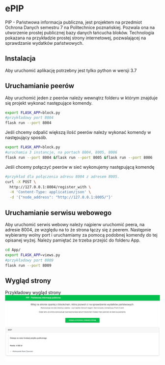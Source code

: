 # ePIP

PIP - Państwowa informacja publiczna, jest projektem na przedmiot Ochrona Danych semestru 7 na Politechnice poznańskiej.
Pozwala ona na utworzenie prostej publicznej bazy danych łańcucha bloków. 
Technologia pokazana na przykładzie prostej strony internetowej, pozwalającej na sprawdzanie wydatków państwowych.

## Instalacja

Aby uruchomić aplikację potrzebny jest tylko python w wersji 3.7


## Uruchamianie peerów

Aby uruchomić jeden z peerów należy wewnątrz folderu w którym znajduje się projekt wykonać następujące komendy.
```bash
export FLASK_APP=block.py
#przykładowy port 8004
flask run --port 8004
```
Jeśli chcemy odpalić większą ilość peerów należy wykonać komendy w następujący sposób.
```bash
export FLASK_APP=block.py
#uruchamia 3 instancje, na portach 8004, 8005, 8006
flask run --port 8004 &flask run --port 8005 &flask run --port 8006 
```
Jeśli chcemy połączyć peerów w sieć wykonujemy następującą komendę
```bash
#przykład dla połączenia adresu 8004 z adresem 8005.
curl -X POST \                              
  http://127.0.0.1:8004/register_with \
  -H 'Content-Type: application/json' \
  -d '{"node_address": "http://127.0.0.1:8005/"}'
```

## Uruchamianie serwisu webowego

Aby uruchomić serwis webowy należy najpierw uruchomić peera, na adresie 8004, ze względu na to że strona łączy się z peerem.
Następnie wybieramy wolny port i uruchamiamy za pomocą podobnej komendy do tej opisanej wyżej. 
Należy pamiętać że trzeba przejść do folderu App.
```bash
cd App/
export FLASK_APP=views.py
#przykładowy port 8009
flask run --port 8009
```

## Wygląd strony
Przykładowy wygląd strony
![alt text](https://github.com/DalduK/OD_Projekt_Blockchain/blob/master/Screenshot.png?raw=true)


